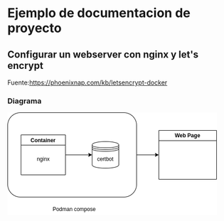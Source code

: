 # Ejemplo de documentacion de proyecto
## Configurar un webserver con nginx y let's encrypt

Fuente:https://phoenixnap.com/kb/letsencrypt-docker

### Diagrama
![Diagrama](images/proyecto.png)
